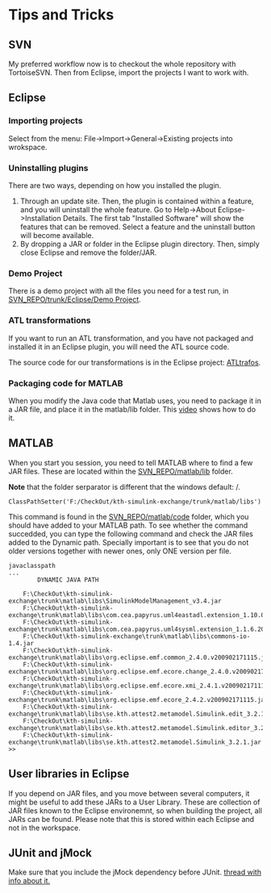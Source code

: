 # Tips and Tricks #

## SVN ##

My preferred workflow now is to checkout the whole repository with TortoiseSVN. Then from Eclipse, import the projects I want to work with.

## Eclipse ##

### Importing projects ###
Select from the menu: File->Import->General->Existing projects into wrokspace.

### Uninstalling plugins ###

There are two ways, depending on how you installed the plugin.

  1. Through an update site. Then, the plugin is contained within a feature, and you will uninstall the whole feature. Go to Help->About Eclipse->Installation Details. The first tab "Installed Software" will show the features that can be removed. Select a feature and the uninstall button will become available.
  1. By dropping a JAR or folder in the Eclipse plugin directory. Then, simply close Eclipse and remove the folder/JAR.

### Demo Project ###
There is a demo project with all the files you need for a test run, in [SVN\_REPO/trunk/Eclipse/Demo Project](http://code.google.com/p/kth-simulink-exchange/source/browse/#svn/trunk/Eclipse/Demo%20Project).

### ATL transformations ###

If you want to run an ATL transformation, and you have not packaged and installed it in an Eclipse plugin, you will need the ATL source code.

The source code for our transformations is in the Eclipse project: [ATLtrafos](http://code.google.com/p/kth-simulink-exchange/source/browse/#svn/trunk/Eclipse/plugins/ATL/transformations).

### Packaging code for MATLAB ###

When you modify the Java code that Matlab uses, you need to package it in a JAR file, and place it in the matlab/lib folder. This [video](http://kth-simulink-exchange.googlecode.com/svn/wiki/videos/CreateJARforMatlab/CreateJARforMatlab.htm) shows how to do it.

## MATLAB ##

When you start you session, you need to tell MATLAB where to find a few JAR files. These are located within the [SVN\_REPO/matlab/lib](http://code.google.com/p/kth-simulink-exchange/source/browse/#svn/trunk/matlab/libs) folder.

**Note** that the folder serparator is different that the windows default: /.
```
ClassPathSetter('F:/CheckOut/kth-simulink-exchange/trunk/matlab/libs')
```

This command is found in the [SVN\_REPO/matlab/code](http://code.google.com/p/kth-simulink-exchange/source/browse/#svn/trunk/matlab/code) folder, which you should have added to your MATLAB path.
To see whether the command succedded, you can type the following command and check the JAR files added to the Dynamic path. Specially important is to see that you do not older versions together with newer ones, only ONE version per file.
```
javaclasspath
...
		DYNAMIC JAVA PATH

	F:\CheckOut\kth-simulink-exchange\trunk\matlab\libs\SimulinkModelManagement_v3.4.jar                          
	F:\CheckOut\kth-simulink-exchange\trunk\matlab\libs\com.cea.papyrus.uml4eastadl.extension_1.10.0.jar          
	F:\CheckOut\kth-simulink-exchange\trunk\matlab\libs\com.cea.papyrus.uml4sysml.extension_1.1.6.200911231247.jar
	F:\CheckOut\kth-simulink-exchange\trunk\matlab\libs\commons-io-1.4.jar                                        
	F:\CheckOut\kth-simulink-exchange\trunk\matlab\libs\org.eclipse.emf.common_2.4.0.v200902171115.jar            
	F:\CheckOut\kth-simulink-exchange\trunk\matlab\libs\org.eclipse.emf.ecore.change_2.4.0.v200902171115.jar      
	F:\CheckOut\kth-simulink-exchange\trunk\matlab\libs\org.eclipse.emf.ecore.xmi_2.4.1.v200902171115.jar         
	F:\CheckOut\kth-simulink-exchange\trunk\matlab\libs\org.eclipse.emf.ecore_2.4.2.v200902171115.jar             
	F:\CheckOut\kth-simulink-exchange\trunk\matlab\libs\se.kth.attest2.metamodel.Simulink.edit_3.2.1.jar          
	F:\CheckOut\kth-simulink-exchange\trunk\matlab\libs\se.kth.attest2.metamodel.Simulink.editor_3.2.1.jar        
	F:\CheckOut\kth-simulink-exchange\trunk\matlab\libs\se.kth.attest2.metamodel.Simulink_3.2.1.jar               
>> 
```



## User libraries in Eclipse ##

If you depend on JAR files, and you move between several computers, it might be useful to add these JARs to a User Library. These are collection of JAR files known to the Eclipse environemnt, so when building the project, all JARs can be found. Please note that this is stored within each Eclipse and not in the workspace.


## JUnit and jMock ##

Make sure that you include the jMock dependency before JUnit.
[thread with info about it.](http://old.nabble.com/SecurityException-when-using-ClassImposteriser-td24304562.html)